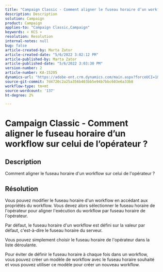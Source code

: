 ```yaml
---
title: "Campaign Classic - Comment aligner le fuseau horaire d’un workflow sur celui de l’opérateur ?"
description: Description
solution: Campaign
product: Campaign
applies-to: "Campaign Classic,Campaign"
keywords: « KCS »
resolution: Resolution
internal-notes: null
bug: false
article-created-by: Marta Zator
article-created-date: "5/6/2022 3:02:12 PM"
article-published-by: Marta Zator
article-published-date: "5/6/2022 3:03:30 PM"
version-number: 2
article-number: KA-15205
dynamics-url: "https://adobe-ent.crm.dynamics.com/main.aspx?forceUCI=1&pagetype=entityrecord&etn=knowledgearticle&id=ed631181-4dcd-ec11-a7b5-6045bd00dbbc"
source-git-commit: 7d4720c2a25a356b403bb5e94b7bbc603e6a33b8
workflow-type: tm+mt
source-wordcount: '137'
ht-degree: 2%

---
```


# Campaign Classic - Comment aligner le fuseau horaire d’un workflow sur celui de l’opérateur ?

## Description


Comment aligner le fuseau horaire d&#39;un workflow sur celui de l&#39;opérateur ?


## Résolution


Vous pouvez modifier le fuseau horaire d&#39;un workflow en accédant aux propriétés du workflow. Vous devez alors sélectionner le fuseau horaire de l&#39;opérateur pour aligner l&#39;exécution du workflow par fuseau horaire de l&#39;opérateur.

Par défaut, le fuseau horaire d&#39;un workflow est défini sur la valeur par défaut, c&#39;est-à-dire le fuseau horaire du serveur.

Vous pouvez simplement choisir le fuseau horaire de l&#39;opérateur dans la liste déroulante.

Pour éviter de définir le fuseau horaire à chaque fois dans un workflow, vous pouvez créer un modèle de workflow avec le fuseau horaire souhaité et vous pouvez utiliser ce modèle pour créer un nouveau workflow.

